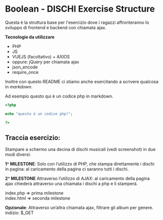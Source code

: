# Boolean - DISCHI Exercise Structure

Questa è la struttura base per l'esercizio dove i ragazzi affronteranno lo sviluppo di frontend e backend con chiamata ajax.

**Tecnologie da utilizzare**

- PHP
- JS
- VUEJS (facoltativo) + AXIOS
- oppure: jQuery per chiamata ajax
- json_encode
- require_once

Inoltre con questo README ci stiamo anche esercitando a scrivere qualcosa in _markdown_.

Ad esempio questo qui è un codice php in markdown.

```php
<?php

echo "questo è un codice php!";

?>
```

## Traccia esercizio:

Stampare a schermo una decina di dischi musicali (vedi screenshot) in due modi diversi:

**1^ MILESTONE**: Solo con l’utilizzo di PHP, che stampa direttamente i dischi in pagina: al caricamento della pagina ci saranno tutti i dischi.

**2^ MILESTONE** Attraverso l’utilizzo di AJAX: al caricamento della pagina ajax chiederà attraverso una chiamata i dischi a php e li stamperà.

index.php => prima milestone\
index.html => seconda milestone

**Opzionale**:
Attraverso un’altra chiamata ajax, filtrare gli album per genere.
indizio: $\_GET
